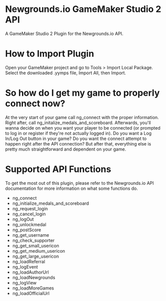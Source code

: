 # Newgrounds.io GameMaker Studio 2 API
A GameMaker Studio 2 Plugin for the Newgrounds.io API.

# How to Import Plugin
Open your GameMaker project and go to Tools > Import Local Package.
Select the downloaded .yymps file, Import All, then Import.

# So how do I get my game to properly connect now?
At the very start of your game call ng_connect with the proper information. Right after, call ng_initalize_medals_and_scoreboard.
Afterwards, you'll wanna decide on when you want your player to be connected (or prompted to log in or register if they're not actually logged in). Do you want a Log In/Log Out button in your game? Do you want the connect attempt to happen right after the API connection? But after that, everything else is pretty much straightforward and dependent on your game.

# Supported API Functions
To get the most out of this plugin, please refer to the Newgrounds.io API documentation for more information on what some functions do.

* ng_connect
* ng_initialize_medals_and_scoreboard
* ng_request_login
* ng_cancel_login
* ng_logOut
* ng_unlockmedal
* ng_postScore
* ng_get_username
* ng_check_supporter
* ng_get_small_usericon
* ng_get_medium_usericon
* ng_get_large_usericon
* ng_loadReferral
* ng_logEvent
* ng_loadAuthorUrl
* ng_loadNewgrounds
* ng_logView
* ng_loadMoreGames
* ng_loadOfficialUrl
